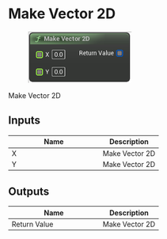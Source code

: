# Make Vector 2D

<div align="left" data-full-width="false"><figure><img src="../../../../api/Math/Vector2D/Make_Vector_2D.png" alt=""><figcaption></figcaption></figure></div>

Make Vector 2D

## Inputs

<table><thead><tr><th width="170">Name</th><th>Description</th></tr></thead><tbody><tr><td>X</td><td>Make Vector 2D</td></tr><tr><td>Y</td><td>Make Vector 2D</td></tr></tbody></table>

## Outputs

<table><thead><tr><th width="170">Name</th><th>Description</th></tr></thead><tbody><tr><td>Return Value</td><td>Make Vector 2D</td></tr></tbody></table>
